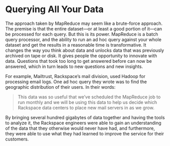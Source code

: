 # Querying All Your Data

The approach taken by MapReduce may seem like a brute-force approach. The premise is that the entire dataset—or at least a good portion of it—can be processed for each query. But this is its power. MapReduce is a batch query processor, and the ability to run an ad hoc query against your whole dataset and get the results in a reasonable time is transformative. It changes the way you think about data and unlocks data that was previously archived on tape or disk. It gives people the opportunity to innovate with data. Questions that took too long to get answered before can now be answered, which in turn leads to new questions and new insights. 

For example, Mailtrust, Rackspace’s mail division, used Hadoop for processing email logs. One ad hoc query they wrote was to find the geographic distribution of their users. In their words: 

> This data was so useful that we’ve scheduled the MapReduce job to run monthly and we will be using this data to help us decide which Rackspace data centers to place new mail servers in as we grow. 

By bringing several hundred gigabytes of data together and having the tools to analyze it, the Rackspace engineers were able to gain an understanding of the data that they otherwise would never have had, and furthermore, they were able to use what they had learned to improve the service for their customers.
